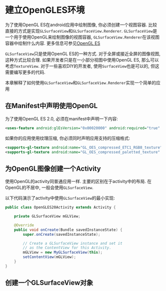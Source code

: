 # 建立OpenGLES环境

为了使用OpenGL ES在android应用中绘制图像, 你必须创建一个视图容器. 比较直接的方式是实现`GLSurfaceView`和`GLSurfaceView.Renderer`. `GLSurfaceView`是一个用于使用OpenGL来绘制图像的视图容器, `GLSurfaceView.Renderer`在该视图容器中绘制什么内容. 更多信息可参见[OpenGL ES](https://developer.android.com/guide/topics/graphics/opengl.html)

`GLSurfaceView`只是使用OpenGL ES的一种方式. 对于全屏或接近全屏的图像视图, 这种方式比较合理. 如果开发者只是在一小部分视图中使用OpenGL ES, 那么可以考虑`TextureView`. 对于一些喜欢DIY的开发者, 使用`SurfaceView`也是可以的, 但这需要编写更多的代码.

本章解释了如何使用`GLSurfaceView`和`GLSurfaceView.Renderer`实现一个简单的应用


## 在Manifest中声明使用OpenGL

为了使用OpenGL ES 2.0, 必须在manifest中声明一下内容:

```xml
<uses-feature android:glEsVersion="0x00020000" android:required="true" />
```

如果你的应用使用纹理压缩, 你必须同时声明应用支持的压缩格式:

```xml
<supports-gl-texture android:name="GL_OES_compressed_ETC1_RGB8_texture" />
<supports-gl-texture android:name="GL_OES_compressed_paletted_texture" />
```


## 为OpenGL图像创建一个Activity

使用OpenGL的activity同普通应用一样. 主要的区别在于activity中的布局. 在OpenGL的不居中, 一般会使用`GLSurfaceView`.

以下代码演示了activity中使用`GLSurfaceView`的最小实现:

```java
public class OpenGLES20Activity extends Activity {

    private GLSurfaceView mGLView;

    @Override
    public void onCreate(Bundle savedInstanceState) {
        super.onCreate(savedInstanceState);

        // Create a GLSurfaceView instance and set it
        // as the ContentView for this Activity.
        mGLView = new MyGLSurfaceView(this);
        setContentView(mGLView);
    }
}
```


## 创建一个GLSurfaceView对象


